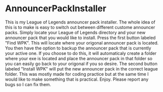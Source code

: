 # AnnouncerPackInstaller

This is my League of Legends announcer pack installer. The whole idea of this is to make is easy to switch out between different custome announcer packs. Simply locate your League of Legends directory and your new announcer pack that you would like to install. Press the first button labeled "Find WPK". This will locate where your origonal announcer pack is located. You then have the option to backup the announcer pack that is currently your active one. If you choose to do this, it will automaticaly create a folder where your exe is located and place the announcer pack in that folder so you can easily go back to your origonal if you so desire. The second button labeled "Install WPK" will put the new announcer pack in the correct league folder. This was mostly made for coding practice but at the same time I would like to make something that is practical. Enjoy. Please report any bugs so I can fix them.

